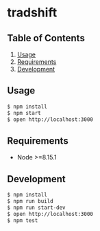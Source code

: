 # tradshift

## Table of Contents

1. [Usage](#Usage)
1. [Requirements](#requirements)
1. [Development](#development)

## Usage

```bash
$ npm install
$ npm start
$ open http://localhost:3000 

```

## Requirements

- Node >=8.15.1

## Development

```bash
$ npm install
$ npm run build
$ npm run start-dev
$ open http://localhost:3000 
$ npm test

```
